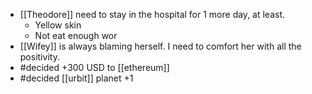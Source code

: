 - [[Theodore]] need to stay in the hospital for 1 more day, at least.
    - Yellow skin
    - Not eat enough wor
- [[Wifey]] is always blaming herself. I need to comfort her with all the positivity.
- #decided +300 USD to [[ethereum]]
- #decided [[urbit]] planet +1
